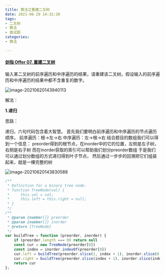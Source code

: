 ```yaml
---
title: 算法之重建二叉树
date: 2021-06-20 14:32:20
tags:
- 二叉树
- 算法
- 面试题
categories:
- 算法

---
```


#### [剑指 Offer 07. 重建二叉树](https://leetcode-cn.com/problems/zhong-jian-er-cha-shu-lcof/)

输入某二叉树的前序遍历和中序遍历的结果，请重建该二叉树。假设输入的前序遍历和中序遍历的结果中都不含重复的数字。

![image-20210620143940113](image-20210620143940113.png)

解法：

**1.递归**

思路：

递归，六句代码包含着大智慧。
首先我们要明白前序遍历和中序遍历的节点遍历顺序。
前序遍历：根->左->右
中序遍历：左->根->右
结合题目的数组我们可以得到一个信息：
preorder得到的根节点，在inorder中的它的位置，左侧是左子树，右侧是右子树
而在inorder获取的索引可以帮助我们划分preorder数组
于是我们可以通过划分数组的方式递归得到叶子节点，
然后通过一步步的回溯把它们组装起来，就是一棵完整的树

![image-20210620143830588](image-20210620143830588.png)

```js
/**
 * Definition for a binary tree node.
 * function TreeNode(val) {
 *     this.val = val;
 *     this.left = this.right = null;
 * }
 */
/**
 * @param {number[]} preorder
 * @param {number[]} inorder
 * @return {TreeNode}
 */
var buildTree = function (preorder, inorder) {
    if (preorder.length === 0) return null
    const cur = new TreeNode(preorder[0])
    const index = inorder.indexOf(preorder[0])
    cur.left = buildTree(preorder.slice(1, index + 1), inorder.slice(0, index))
    cur.right = buildTree(preorder.slice(index + 1), inorder.slice(index + 1))
    return cur
};
```

